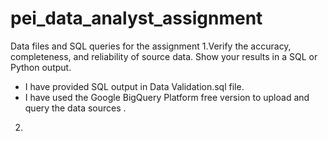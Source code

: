 # pei_data_analyst_assignment
Data files and SQL queries for the assignment
1.Verify the accuracy, completeness, and reliability of source data. Show your results in a SQL or Python output.

- I have provided SQL output in Data Validation.sql file.
- I have used the Google BigQuery Platform free version to upload and query the data sources . 
  
2.  
  
